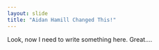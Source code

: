 ```yaml
---
layout: slide
title: "Aidan Hamill Changed This!"
---
```


Look, now I need to write something here.
Great....
